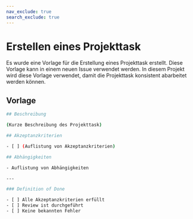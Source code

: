 ```yaml
---
nav_exclude: true
search_exclude: true
---
```


# Erstellen eines Projekttask

Es wurde eine Vorlage für die Erstellung eines Projekttask erstellt. Diese Vorlage kann in einem neuen Issue verwendet werden.
In diesem Projekt wird diese Vorlage verwendet, damit die Projekttask konsistent abarbeitet werden können.

## Vorlage

```bash
## Beschreibung

(Kurze Beschreibung des Projekttask)

## Akzeptanzkriterien

- [ ] (Auflistung von Akzeptanzkriterien)

## Abhängigkeiten

- Auflistung von Abhängigkeiten

---

### Definition of Done

- [ ] Alle Akzeptanzkriterien erfüllt
- [ ] Review ist durchgeführt
- [ ] Keine bekannten Fehler
```
